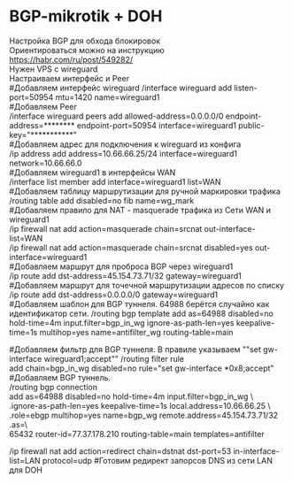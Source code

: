 # BGP-mikrotik + DOH
Настройка BGP для обхода блокировок  
Ориентироваться можно на инструкцию https://habr.com/ru/post/549282/  
Нужен VPS с wireguard  
Настраиваем интерфейс и Peer  
#Добавляем интерфейс wireguard 
/interface wireguard add listen-port=50954 mtu=1420 name=wireguard1  
#Добавляем Peer  
/interface wireguard peers add allowed-address=0.0.0.0/0 endpoint-address=******** endpoint-port=50954 interface=wireguard1 public-key="***********"  
#Добавляем адрес для подключения к wireguard из конфига  
/ip address add address=10.66.66.25/24 interface=wireguard1 network=10.66.66.0  
#Добавляем wireguard1 в интерфейсы WAN  
/interface list member add interface=wireguard1 list=WAN  
#Добавляем таблицу маршрутизации для ручной маркировки трафика  
/routing table add disabled=no fib name=wg_mark  
#Добавляем правило для NAT - masquerade трафика из Сети WAN и wireguard1  
/ip firewall nat add action=masquerade chain=srcnat out-interface-list=WAN  
/ip firewall nat add action=masquerade chain=srcnat disabled=yes out-interface=wireguard1  
#Добавляем маршрут для проброса BGP через wireguard1  
/ip route add dst-address=45.154.73.71/32 gateway=wireguard1  
#Добавляем маршрут для точечной маршрутизации адресов по списку  
/ip route add dst-address=0.0.0.0/0 gateway=wireguard1  
#Добавляем шаблон для BGP туннеля. 64988 берётся случайно как идентификатор сети.
/routing bgp template add as=64988 disabled=no hold-time=4m input.filter=bgp_in_wg ignore-as-path-len=yes keepalive-time=1s multihop=yes name=antifilter_wg routing-table=main  

#Добавляем фильтр для BGP туннеля. В правиле указываем ""set gw-interface wireguard1;accept""
/routing filter rule  
add chain=bgp_in_wg disabled=no rule="set gw-interface *0x8;accept"  
#Добавляем BGP туннель.  
/routing bgp connection  
add as=64988 disabled=no hold-time=4m input.filter=bgp_in_wg \  
    .ignore-as-path-len=yes keepalive-time=1s local.address=10.66.66.25 \  
    .role=ebgp multihop=yes name=bgp_wg remote.address=45.154.73.71/32 .as=\  
    65432 router-id=77.37.178.210 routing-table=main templates=antifilter  


/ip firewall nat add action=redirect chain=dstnat dst-port=53 in-interface-list=LAN protocol=udp 
#Готовим редирект запорсов DNS из сети LAN для DOH

